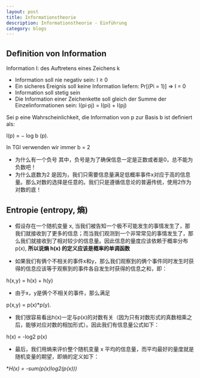 ```yaml
---
layout: post
title: Informationstheorie
description: Informationstheorie - Einführung
category: blogs
---
```


## Deﬁnition von Information
Information I: des Auftretens eines Zeichens k
+ Information soll nie negativ sein: I ≥ 0
+ Ein sicheres Ereignis soll keine Information liefern: Pr[(Pi = 1)] ⇒ I = 0
+ Information soll stetig sein
+ Die Information einer Zeichenkette soll gleich der Summe der Einzelinformationen sein: I(pi·pj) = I(pi) + I(pj)

Sei p eine Wahrscheinlichkeit, die Information von p zur Basis b ist deﬁniert als:

I(p) = − log b (p).

In TGI verwenden wir immer b = 2

+ 为什么有一个负号
  其中，负号是为了确保信息一定是正数或者是0，总不能为负数吧！
+ 为什么底数为2
  是因为，我们只需要信息量满足低概率事件x对应于高的信息量。那么对数的选择是任意的。我们只是遵循信息论的普遍传统，使用2作为对数的底！

## Entropie (entropy, 熵)
* 假设存在一个随机变量 x, 当我们被告知一个极不可能发生的事情发生了，那我们就接收到了更多的信息；而当我们观测到一个非常常见的事情发生了，那么我们就接收到了相对较少的信息量。因此信息的量度应该依赖于概率分布 p(x), **所以说熵 h(x) 的定义应该是概率的单调函数**

* 如果我们有俩个不相关的事件x和y，那么我们观察到的俩个事件同时发生时获得的信息应该等于观察到的事件各自发生时获得的信息之和，即：

h(x,y) = h(x) + h(y)

* 由于x，y是俩个不相关的事件，那么满足

p(x,y) = p(x)*p(y).

* 我们很容易看出h(x)一定与p(x)的对数有关（因为只有对数形式的真数相乘之后，能够对应对数的相加形式）。因此我们有信息量公式如下：

h(x) = -log2 p(x)

+ 最后，我们用熵来评价整个随机变量 x 平均的信息量，而平均最好的量度就是随机变量的期望，即熵的定义如下：

**H(x) = -sum(p(x)*log2(p(x)))**
